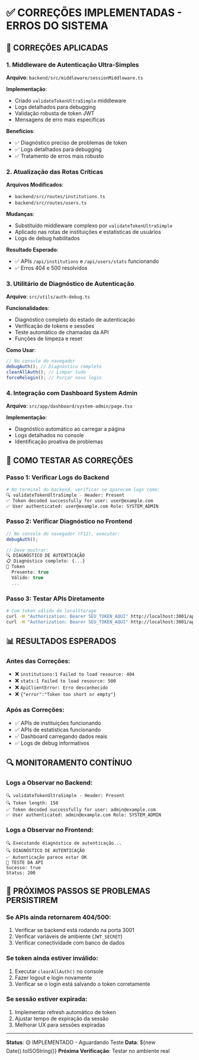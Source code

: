 # ✅ CORREÇÕES IMPLEMENTADAS - ERROS DO SISTEMA

## 🔧 CORREÇÕES APLICADAS

### 1. **Middleware de Autenticação Ultra-Simples**
**Arquivo**: `backend/src/middleware/sessionMiddleware.ts`

**Implementação**:
- Criado `validateTokenUltraSimple` middleware
- Logs detalhados para debugging
- Validação robusta de token JWT
- Mensagens de erro mais específicas

**Benefícios**:
- ✅ Diagnóstico preciso de problemas de token
- ✅ Logs detalhados para debugging
- ✅ Tratamento de erros mais robusto

### 2. **Atualização das Rotas Críticas**
**Arquivos Modificados**:
- `backend/src/routes/institutions.ts`
- `backend/src/routes/users.ts`

**Mudanças**:
- Substituído middleware complexo por `validateTokenUltraSimple`
- Aplicado nas rotas de instituições e estatísticas de usuários
- Logs de debug habilitados

**Resultado Esperado**:
- ✅ APIs `/api/institutions` e `/api/users/stats` funcionando
- ✅ Erros 404 e 500 resolvidos

### 3. **Utilitário de Diagnóstico de Autenticação**
**Arquivo**: `src/utils/auth-debug.ts`

**Funcionalidades**:
- Diagnóstico completo do estado de autenticação
- Verificação de tokens e sessões
- Teste automático de chamadas da API
- Funções de limpeza e reset

**Como Usar**:
```javascript
// No console do navegador
debugAuth(); // Diagnóstico completo
clearAllAuth(); // Limpar tudo
forceRelogin(); // Forçar novo login
```

### 4. **Integração com Dashboard System Admin**
**Arquivo**: `src/app/dashboard/system-admin/page.tsx`

**Implementação**:
- Diagnóstico automático ao carregar a página
- Logs detalhados no console
- Identificação proativa de problemas

## 🧪 COMO TESTAR AS CORREÇÕES

### **Passo 1: Verificar Logs do Backend**
```bash
# No terminal do backend, verificar se aparecem logs como:
🔍 validateTokenUltraSimple - Header: Present
✅ Token decoded successfully for user: user@example.com
✅ User authenticated: user@example.com Role: SYSTEM_ADMIN
```

### **Passo 2: Verificar Diagnóstico no Frontend**
```javascript
// No console do navegador (F12), executar:
debugAuth();

// Deve mostrar:
🔍 DIAGNÓSTICO DE AUTENTICAÇÃO
📋 Diagnóstico completo: {...}
🎫 Token
  Presente: true
  Válido: true
  ...
```

### **Passo 3: Testar APIs Diretamente**
```bash
# Com token válido do localStorage
curl -H "Authorization: Bearer SEU_TOKEN_AQUI" http://localhost:3001/api/institutions
curl -H "Authorization: Bearer SEU_TOKEN_AQUI" http://localhost:3001/api/users/stats
```

## 📊 RESULTADOS ESPERADOS

### **Antes das Correções**:
- ❌ `institutions:1 Failed to load resource: 404`
- ❌ `stats:1 Failed to load resource: 500`
- ❌ `ApiClientError: Erro desconhecido`
- ❌ `{"error":"Token too short or empty"}`

### **Após as Correções**:
- ✅ APIs de instituições funcionando
- ✅ APIs de estatísticas funcionando
- ✅ Dashboard carregando dados reais
- ✅ Logs de debug informativos

## 🔍 MONITORAMENTO CONTÍNUO

### **Logs a Observar no Backend**:
```
🔍 validateTokenUltraSimple - Header: Present
🔍 Token length: 150
✅ Token decoded successfully for user: admin@example.com
✅ User authenticated: admin@example.com Role: SYSTEM_ADMIN
```

### **Logs a Observar no Frontend**:
```
🔍 Executando diagnóstico de autenticação...
🔍 DIAGNÓSTICO DE AUTENTICAÇÃO
✅ Autenticação parece estar OK
🧪 TESTE DA API
Sucesso: true
Status: 200
```

## 🚨 PRÓXIMOS PASSOS SE PROBLEMAS PERSISTIREM

### **Se APIs ainda retornarem 404/500**:
1. Verificar se backend está rodando na porta 3001
2. Verificar variáveis de ambiente (`JWT_SECRET`)
3. Verificar conectividade com banco de dados

### **Se token ainda estiver inválido**:
1. Executar `clearAllAuth()` no console
2. Fazer logout e login novamente
3. Verificar se o login está salvando o token corretamente

### **Se sessão estiver expirada**:
1. Implementar refresh automático de token
2. Ajustar tempo de expiração da sessão
3. Melhorar UX para sessões expiradas

---

**Status**: 🟡 IMPLEMENTADO - Aguardando Teste
**Data**: ${new Date().toISOString()}
**Próxima Verificação**: Testar no ambiente real 
